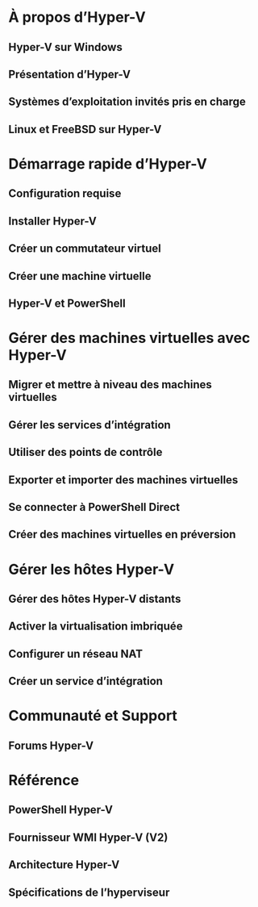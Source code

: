 # À propos d’Hyper-V

## <g id="1CapsExtId1" ctype="x-link"><g id="1CapsExtId2" ctype="x-linkText">Hyper-V sur Windows</g><g id="1CapsExtId3" ctype="x-title"></g></g>

## <g id="1CapsExtId1" ctype="x-link"><g id="1CapsExtId2" ctype="x-linkText">Présentation d’Hyper-V</g><g id="1CapsExtId3" ctype="x-title"></g></g>

## <g id="1CapsExtId1" ctype="x-link"><g id="1CapsExtId2" ctype="x-linkText">Systèmes d’exploitation invités pris en charge</g><g id="1CapsExtId3" ctype="x-title"></g></g>

## <g id="1CapsExtId1" ctype="x-link"><g id="1CapsExtId2" ctype="x-linkText">Linux et FreeBSD sur Hyper-V</g><g id="1CapsExtId3" ctype="x-title"></g></g>

# Démarrage rapide d’Hyper-V

## <g id="1CapsExtId1" ctype="x-link"><g id="1CapsExtId2" ctype="x-linkText">Configuration requise</g><g id="1CapsExtId3" ctype="x-title"></g></g>

## <g id="1CapsExtId1" ctype="x-link"><g id="1CapsExtId2" ctype="x-linkText">Installer Hyper-V</g><g id="1CapsExtId3" ctype="x-title"></g></g>

## <g id="1CapsExtId1" ctype="x-link"><g id="1CapsExtId2" ctype="x-linkText">Créer un commutateur virtuel</g><g id="1CapsExtId3" ctype="x-title"></g></g>

## <g id="1CapsExtId1" ctype="x-link"><g id="1CapsExtId2" ctype="x-linkText">Créer une machine virtuelle</g><g id="1CapsExtId3" ctype="x-title"></g></g>

## <g id="1CapsExtId1" ctype="x-link"><g id="1CapsExtId2" ctype="x-linkText">Hyper-V et PowerShell</g><g id="1CapsExtId3" ctype="x-title"></g></g>

# Gérer des machines virtuelles avec Hyper-V

## <g id="1CapsExtId1" ctype="x-link"><g id="1CapsExtId2" ctype="x-linkText">Migrer et mettre à niveau des machines virtuelles</g><g id="1CapsExtId3" ctype="x-title"></g></g>

## <g id="1CapsExtId1" ctype="x-link"><g id="1CapsExtId2" ctype="x-linkText">Gérer les services d’intégration</g><g id="1CapsExtId3" ctype="x-title"></g></g>

## <g id="1CapsExtId1" ctype="x-link"><g id="1CapsExtId2" ctype="x-linkText">Utiliser des points de contrôle</g><g id="1CapsExtId3" ctype="x-title"></g></g>

## <g id="1CapsExtId1" ctype="x-link"><g id="1CapsExtId2" ctype="x-linkText">Exporter et importer des machines virtuelles</g><g id="1CapsExtId3" ctype="x-title"></g></g>

## <g id="1CapsExtId1" ctype="x-link"><g id="1CapsExtId2" ctype="x-linkText">Se connecter à PowerShell Direct</g><g id="1CapsExtId3" ctype="x-title"></g></g>

## <g id="1CapsExtId1" ctype="x-link"><g id="1CapsExtId2" ctype="x-linkText">Créer des machines virtuelles en préversion</g><g id="1CapsExtId3" ctype="x-title"></g></g>

# Gérer les hôtes Hyper-V

## <g id="1CapsExtId1" ctype="x-link"><g id="1CapsExtId2" ctype="x-linkText">Gérer des hôtes Hyper-V distants</g><g id="1CapsExtId3" ctype="x-title"></g></g>

## <g id="1CapsExtId1" ctype="x-link"><g id="1CapsExtId2" ctype="x-linkText">Activer la virtualisation imbriquée</g><g id="1CapsExtId3" ctype="x-title"></g></g>

## <g id="1CapsExtId1" ctype="x-link"><g id="1CapsExtId2" ctype="x-linkText">Configurer un réseau NAT</g><g id="1CapsExtId3" ctype="x-title"></g></g>

## <g id="1CapsExtId1" ctype="x-link"><g id="1CapsExtId2" ctype="x-linkText">Créer un service d’intégration</g><g id="1CapsExtId3" ctype="x-title"></g></g>

# Communauté et Support

## <g id="1CapsExtId1" ctype="x-link"><g id="1CapsExtId2" ctype="x-linkText">Forums Hyper-V</g><g id="1CapsExtId3" ctype="x-title"></g></g>

# Référence

## <g id="1CapsExtId1" ctype="x-link"><g id="1CapsExtId2" ctype="x-linkText">PowerShell Hyper-V</g><g id="1CapsExtId3" ctype="x-title"></g></g>

## <g id="1CapsExtId1" ctype="x-link"><g id="1CapsExtId2" ctype="x-linkText">Fournisseur WMI Hyper-V (V2)</g><g id="1CapsExtId3" ctype="x-title"></g></g>

## <g id="1CapsExtId1" ctype="x-link"><g id="1CapsExtId2" ctype="x-linkText">Architecture Hyper-V</g><g id="1CapsExtId3" ctype="x-title"></g></g>

## <g id="1CapsExtId1" ctype="x-link"><g id="1CapsExtId2" ctype="x-linkText">Spécifications de l’hyperviseur</g><g id="1CapsExtId3" ctype="x-title"></g></g>




<!--HONumber=May16_HO1-->


